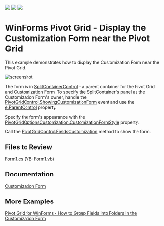 <!-- default badges list -->
![](https://img.shields.io/endpoint?url=https://codecentral.devexpress.com/api/v1/VersionRange/128581900/21.2.3%2B)
[![](https://img.shields.io/badge/Open_in_DevExpress_Support_Center-FF7200?style=flat-square&logo=DevExpress&logoColor=white)](https://supportcenter.devexpress.com/ticket/details/E4572)
[![](https://img.shields.io/badge/📖_How_to_use_DevExpress_Examples-e9f6fc?style=flat-square)](https://docs.devexpress.com/GeneralInformation/403183)
<!-- default badges end -->

# WinForms Pivot Grid - Display the Customization Form near the Pivot Grid

This example demonstrates how to display the Customization Form near the Pivot Grid.

![screenshot](./images/screenshot.png)

The form is in [SplitContainerControl](https://docs.devexpress.com/WindowsForms/DevExpress.XtraEditors.SplitContainerControl) - a parent container for the Pivot Grid and Customization Form. To specify the SplitContainer's panel as the Customization Form's owner, handle the [PivotGridControl.ShowingCustomizationForm](https://docs.devexpress.com/WindowsForms/DevExpress.XtraPivotGrid.PivotGridControl.ShowingCustomizationForm) event and use the [e.ParentControl](https://docs.devexpress.com/WindowsForms/DevExpress.XtraPivotGrid.CustomizationFormShowingEventArgs.ParentControl) property. 


Specify the form's appearance with the [PivotGridOptionsCustomization.CustomizationFormStyle](https://docs.devexpress.com/CoreLibraries/DevExpress.XtraPivotGrid.PivotGridOptionsCustomization.CustomizationFormStyle) property.

Call the [PivotGridControl.FieldsCustomization](https://docs.devexpress.com/WindowsForms/DevExpress.XtraPivotGrid.PivotGridControl.FieldsCustomization.overloads) method to show the form.

## Files to Review

[Form1.cs](./CS/StandaloneCustForm/Form1.cs) (VB: [Form1.vb](./VB/StandaloneCustForm/Form1.vb))

## Documentation

[Customization Form](https://docs.devexpress.com/WindowsForms/11785/controls-and-libraries/pivot-grid/layout/customization-form/customization-form-overview)

## More Examples 

[Pivot Grid for WinForms - How to Group Fields into Folders in the Customization Form](https://github.com/DevExpress-Examples/winforms-pivot-create-user-folders-within-the-customization-form)
